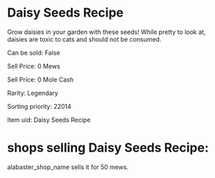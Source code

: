 # Daisy Seeds Recipe

Grow daisies in your garden with these seeds! While pretty to look at, daisies are toxic to cats and should not be consumed.

Can be sold: False

Sell Price: 0 Mews

Sell Price: 0 Mole Cash

Rarity: Legendary

Sorting priority: 22014

Item uid: Daisy Seeds Recipe

# shops selling Daisy Seeds Recipe:

alabaster_shop_name sells it for 50 mews.